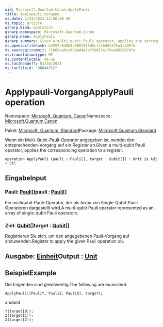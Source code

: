 ```yaml
---
uid: Microsoft.Quantum.Canon.ApplyPauli
title: Applypauli-Vorgang
ms.date: 1/23/2021 12:00:00 AM
ms.topic: article
qsharp.kind: operation
qsharp.namespace: Microsoft.Quantum.Canon
qsharp.name: ApplyPauli
qsharp.summary: Given a multi-qubit Pauli operator, applies the corresponding operation to a register.
ms.openlocfilehash: b3557c6d8b5a90019f6d4cfa7b405475a3ab39fb
ms.sourcegitcommit: 71605ea9cc630e84e7ef29027e1f0ea06299747e
ms.translationtype: MT
ms.contentlocale: de-DE
ms.lasthandoff: 01/26/2021
ms.locfileid: "98844752"
---
```

# <a name="applypauli-operation"></a><span data-ttu-id="c3ffc-102">Applypauli-Vorgang</span><span class="sxs-lookup"><span data-stu-id="c3ffc-102">ApplyPauli operation</span></span>

<span data-ttu-id="c3ffc-103">Namespace: [Microsoft. Quantum. Canon](xref:Microsoft.Quantum.Canon)</span><span class="sxs-lookup"><span data-stu-id="c3ffc-103">Namespace: [Microsoft.Quantum.Canon](xref:Microsoft.Quantum.Canon)</span></span>

<span data-ttu-id="c3ffc-104">Paket: [Microsoft. Quantum. Standard](https://nuget.org/packages/Microsoft.Quantum.Standard)</span><span class="sxs-lookup"><span data-stu-id="c3ffc-104">Package: [Microsoft.Quantum.Standard](https://nuget.org/packages/Microsoft.Quantum.Standard)</span></span>


<span data-ttu-id="c3ffc-105">Wenn ein Multi-Qubit-Pauli-Operator angegeben ist, wendet den entsprechenden-Vorgang auf ein Register an.</span><span class="sxs-lookup"><span data-stu-id="c3ffc-105">Given a multi-qubit Pauli operator, applies the corresponding operation to a register.</span></span>

```qsharp
operation ApplyPauli (pauli : Pauli[], target : Qubit[]) : Unit is Adj + Ctl
```


## <a name="input"></a><span data-ttu-id="c3ffc-106">Eingabe</span><span class="sxs-lookup"><span data-stu-id="c3ffc-106">Input</span></span>

### <a name="pauli--pauli"></a><span data-ttu-id="c3ffc-107">Pauli: [Pauli](xref:microsoft.quantum.lang-ref.pauli)[]</span><span class="sxs-lookup"><span data-stu-id="c3ffc-107">pauli : [Pauli](xref:microsoft.quantum.lang-ref.pauli)[]</span></span>

<span data-ttu-id="c3ffc-108">Ein multiqubit-Pauli-Operator, der als Array von Single-Qubit-Pauli-Operatoren dargestellt wird.</span><span class="sxs-lookup"><span data-stu-id="c3ffc-108">A multi-qubit Pauli operator represented as an array of single-qubit Pauli operators.</span></span>


### <a name="target--qubit"></a><span data-ttu-id="c3ffc-109">Ziel: [Qubit](xref:microsoft.quantum.lang-ref.qubit)[]</span><span class="sxs-lookup"><span data-stu-id="c3ffc-109">target : [Qubit](xref:microsoft.quantum.lang-ref.qubit)[]</span></span>

<span data-ttu-id="c3ffc-110">Registrieren Sie sich, um den angegebenen Pauli-Vorgang auf anzuwenden.</span><span class="sxs-lookup"><span data-stu-id="c3ffc-110">Register to apply the given Pauli operation on.</span></span>



## <a name="output--unit"></a><span data-ttu-id="c3ffc-111">Ausgabe: [Einheit](xref:microsoft.quantum.lang-ref.unit)</span><span class="sxs-lookup"><span data-stu-id="c3ffc-111">Output : [Unit](xref:microsoft.quantum.lang-ref.unit)</span></span>



## <a name="example"></a><span data-ttu-id="c3ffc-112">Beispiel</span><span class="sxs-lookup"><span data-stu-id="c3ffc-112">Example</span></span>

<span data-ttu-id="c3ffc-113">Die folgenden sind gleichwertig:</span><span class="sxs-lookup"><span data-stu-id="c3ffc-113">The following are equivalent:</span></span>

```qsharp
ApplyPauli([PauliY, PauliZ, PauliX], target);
```

<span data-ttu-id="c3ffc-114">and</span><span class="sxs-lookup"><span data-stu-id="c3ffc-114">and</span></span>

```qsharp
Y(target[0]);
Z(target[1]);
X(target[2]);
```